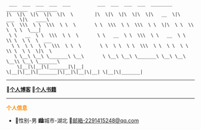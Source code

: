 ```text
 ___  ___  ___  ___  ___          ___  ___  ___  ___  ________  ________   ________     
|\  \|\  \|\  \|\  \|\  \        |\  \|\  \|\  \|\  \|\   __  \|\   ___  \|\   ____\    
\ \  \\\  \ \  \\\  \ \  \       \ \  \\\  \ \  \\\  \ \  \|\  \ \  \\ \  \ \  \___|    
 \ \   __  \ \  \\\  \ \  \       \ \   __  \ \  \\\  \ \   __  \ \  \\ \  \ \  \  ___  
  \ \  \ \  \ \  \\\  \ \  \       \ \  \ \  \ \  \\\  \ \  \ \  \ \  \\ \  \ \  \|\  \ 
   \ \__\ \__\ \_______\ \__\       \ \__\ \__\ \_______\ \__\ \__\ \__\\ \__\ \_______\
    \|__|\|__|\|_______|\|__|        \|__|\|__|\|_______|\|__|\|__|\|__| \|__|\|_______|
```

****
**🍈[个人博客](http://www.littlelion.cloud/) 🍇[个人书籍](https://gitee.com/tonghuihuang/java-books)**
****
<font color=Darkorange>**个人信息**</font>

- 🧑性别-男 🏙️城市-湖北 📮邮箱-2291415248@qq.com
